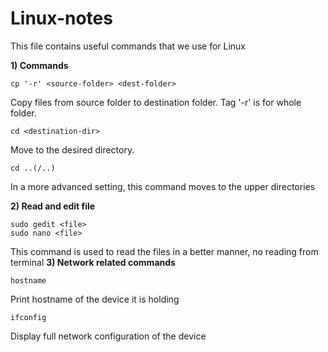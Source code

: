 # Linux-notes
This file contains useful commands that we use for Linux

**1) Commands**
```
cp '-r' <source-folder> <dest-folder>
```
Copy files from source folder to destination folder. Tag '-r' is for whole folder.

```
cd <destination-dir>
```
Move to the desired directory.
```
cd ..(/..)
```
In a more advanced setting, this command moves to the upper directories

**2) Read and edit file**
```
sudo gedit <file>
sudo nano <file>
```
This command is used to read the files in a better manner, no reading from terminal
**3) Network related commands**
```
hostname
```
Print hostname of the device it is holding
```
ifconfig
```
Display full network configuration of the device
